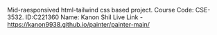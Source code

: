 Mid-raesponsived html-tailwind css based project. Course Code: CSE-3532. ID:C221360 Name: Kanon Shil
Live Link - https://kanon9938.github.io/painter/painter-main/
